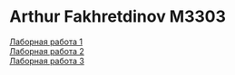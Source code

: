 # Arthur Fakhretdinov M3303
[Лаборная работа 1](https://fahredof.github.io/lab1/scr/)  
[Лаборная работа 2](https://fahredof.github.io/lab2/)       
[Лаборная работа 3](https://fahredof.github.io/lab3/)
<script src="lab3/FileSaver.js-master/src/FileSaver.js"></script>
<script src="lab3/canvas-toBlob.js-master/canvas-toBlob.js"></script>
